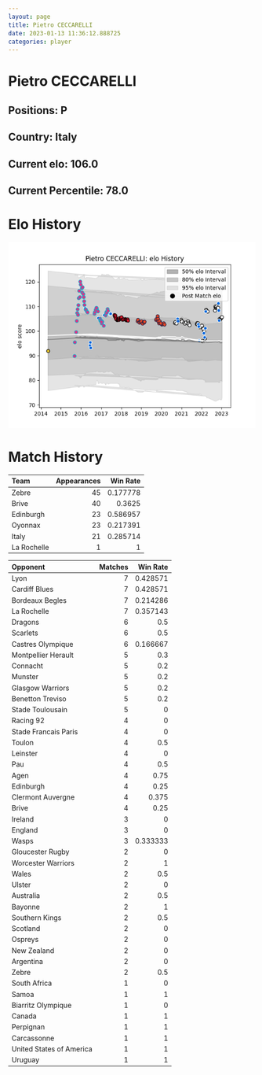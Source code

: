 ```yaml
---  
layout: page  
title: Pietro CECCARELLI  
date: 2023-01-13 11:36:12.888725  
categories: player  
---
```

# Pietro CECCARELLI

## Positions: P

## Country: Italy

## Current elo: 106.0

## Current Percentile: 78.0

# Elo History


![elo history](history_PietroCECCARELLI.png)
# Match History


| Team        |   Appearances |   Win Rate |
|:------------|--------------:|-----------:|
| Zebre       |            45 |   0.177778 |
| Brive       |            40 |   0.3625   |
| Edinburgh   |            23 |   0.586957 |
| Oyonnax     |            23 |   0.217391 |
| Italy       |            21 |   0.285714 |
| La Rochelle |             1 |   1        |

| Opponent                 |   Matches |   Win Rate |
|:-------------------------|----------:|-----------:|
| Lyon                     |         7 |   0.428571 |
| Cardiff Blues            |         7 |   0.428571 |
| Bordeaux Begles          |         7 |   0.214286 |
| La Rochelle              |         7 |   0.357143 |
| Dragons                  |         6 |   0.5      |
| Scarlets                 |         6 |   0.5      |
| Castres Olympique        |         6 |   0.166667 |
| Montpellier Herault      |         5 |   0.3      |
| Connacht                 |         5 |   0.2      |
| Munster                  |         5 |   0.2      |
| Glasgow Warriors         |         5 |   0.2      |
| Benetton Treviso         |         5 |   0.2      |
| Stade Toulousain         |         5 |   0        |
| Racing 92                |         4 |   0        |
| Stade Francais Paris     |         4 |   0        |
| Toulon                   |         4 |   0.5      |
| Leinster                 |         4 |   0        |
| Pau                      |         4 |   0.5      |
| Agen                     |         4 |   0.75     |
| Edinburgh                |         4 |   0.25     |
| Clermont Auvergne        |         4 |   0.375    |
| Brive                    |         4 |   0.25     |
| Ireland                  |         3 |   0        |
| England                  |         3 |   0        |
| Wasps                    |         3 |   0.333333 |
| Gloucester Rugby         |         2 |   0        |
| Worcester Warriors       |         2 |   1        |
| Wales                    |         2 |   0.5      |
| Ulster                   |         2 |   0        |
| Australia                |         2 |   0.5      |
| Bayonne                  |         2 |   1        |
| Southern Kings           |         2 |   0.5      |
| Scotland                 |         2 |   0        |
| Ospreys                  |         2 |   0        |
| New Zealand              |         2 |   0        |
| Argentina                |         2 |   0        |
| Zebre                    |         2 |   0.5      |
| South Africa             |         1 |   0        |
| Samoa                    |         1 |   1        |
| Biarritz Olympique       |         1 |   0        |
| Canada                   |         1 |   1        |
| Perpignan                |         1 |   1        |
| Carcassonne              |         1 |   1        |
| United States of America |         1 |   1        |
| Uruguay                  |         1 |   1        |